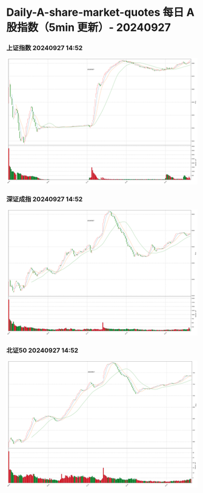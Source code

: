 
# Daily-A-share-market-quotes 每日 A 股指数（5min 更新）- 20240927

### 上证指数 20240927 14:52
![](./fig/2024/9/20240927-sh000001.png)

### 深证成指 20240927 14:52
![](./fig/2024/9/20240927-sz399001.png)

### 北证50 20240927 14:52
![](./fig/2024/9/20240927-bj899050.png)
